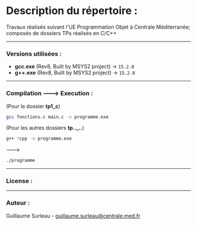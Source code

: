 # Description du répertoire : 
Travaux réalisés suivant l'UE Programmation Objet à Centrale Méditerranée; composés de dossiers TPs réalisés en C/C++  

--- 

### Versions utilisées : 
- **gcc.exe** (Rev8, Built by MSYS2 project) → `15.2.0`
- **g++.exe** (Rev8, Built by MSYS2 project) → `15.2.0`

---

### Compilation ---> Execution :
(Pour le dossier **tp1_c**)

```bash 
gcc fonctions.c main.c -o programme.exe  
``` 

(Pour les autres dossiers **tp.._..**)     

```bash 
g++ *cpp -o programme.exe 
```    
  
---> 
```bash 
./programme
```

---

### License : 

--- 

### Auteur :
Guillaume Surleau - guillaume.surleau@centrale.med.fr